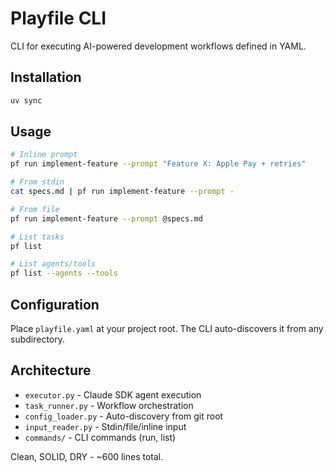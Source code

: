 # Playfile CLI

CLI for executing AI-powered development workflows defined in YAML.

## Installation

```bash
uv sync
```

## Usage

```bash
# Inline prompt
pf run implement-feature --prompt "Feature X: Apple Pay + retries"

# From stdin
cat specs.md | pf run implement-feature --prompt -

# From file
pf run implement-feature --prompt @specs.md

# List tasks
pf list

# List agents/tools
pf list --agents --tools
```

## Configuration

Place `playfile.yaml` at your project root. The CLI auto-discovers it from any subdirectory.

## Architecture

- `executor.py` - Claude SDK agent execution
- `task_runner.py` - Workflow orchestration
- `config_loader.py` - Auto-discovery from git root
- `input_reader.py` - Stdin/file/inline input
- `commands/` - CLI commands (run, list)

Clean, SOLID, DRY - ~600 lines total.
